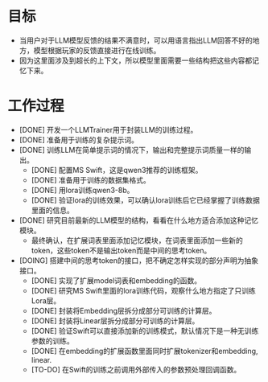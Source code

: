 # 目标
- 当用户对于LLM模型反馈的结果不满意时，可以用语言指出LLM回答不好的地方，模型根据玩家的反馈直接进行在线训练。
- 因为这里面涉及到超长的上下文，所以模型里面需要一些结构把这些内容都记忆下来。

# 工作过程
- [DONE] 开发一个LLMTrainer用于封装LLM的训练过程。
- [DONE] 准备用于训练的复杂提示词。
- [DONE] 训练LLM在简单提示词的情况下，输出和完整提示词质量一样的输出。
	- [DONE] 配置MS Swift，这是qwen3推荐的训练框架。
	- [DONE] 准备用于训练的数据集格式。
	- [DONE] 用lora训练qwen3-8b。
	- [DONE] 验证lora的训练效果，可以确认lora训练后它已经掌握了训练数据里面的信息。
- [DONE] 研究目前最新的LLM模型的结构，看看在什么地方适合添加这种记忆模块。
	- 最终确认，在扩展词表里面添加记忆模块，在词表里面添加一些新的token，这些token不是输出token而是中间的思考token。
- [DOING] 搭建中间的思考token的接口，把不确定怎样实现的部分声明为抽象接口。
	- [DONE] 实现了扩展model词表和embedding的函数。
	- [DONE] 研究MS Swift里面的lora训练代码，观察什么地方指定了只训练Lora层。
	- [DONE] 封装将Embedding层拆分成部分可训练的计算层。
	- [DONE] 封装将Linear层拆分成部分可训练的计算层。
	- [DONE] 验证Swift可以直接添加新的训练模式，默认情况下是一种无训练参数的训练。
	- [DONE] 在embedding的扩展函数里面同时扩展tokenizer和embedding, linear.
	- [TO-DO] 在Swift的训练之前调用外部传入的参数预处理回调函数。